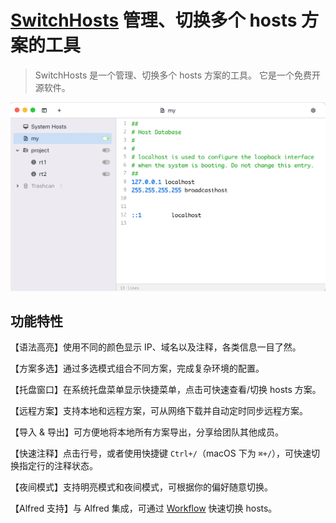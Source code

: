 # [SwitchHosts](https://github.com/oldj/SwitchHosts) 管理、切换多个 hosts 方案的工具



> SwitchHosts 是一个管理、切换多个 hosts 方案的工具。
> 它是一个免费开源软件。

![image-20230607150117629](image-20230607150117629.png)



## 功能特性

【语法高亮】使用不同的颜色显示 IP、域名以及注释，各类信息一目了然。

【方案多选】通过多选模式组合不同方案，完成复杂环境的配置。

【托盘窗口】在系统托盘菜单显示快捷菜单，点击可快速查看/切换 hosts 方案。

【远程方案】支持本地和远程方案，可从网络下载并自动定时同步远程方案。

【导入 & 导出】可方便地将本地所有方案导出，分享给团队其他成员。

【快速注释】点击行号，或者使用快捷键 `Ctrl+/`（macOS 下为 `⌘+/`），可快速切换指定行的注释状态。

【夜间模式】支持明亮模式和夜间模式，可根据你的偏好随意切换。

【Alfred 支持】与 Alfred 集成，可通过 [Workflow](https://www.packal.org/workflow/switchhosts) 快速切换 hosts。